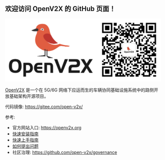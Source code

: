 ## 欢迎访问 OpenV2X 的 GitHub 页面！

![](/profile/images/openv2x.svg)

[OpenV2X](https://openv2x.org) 是一个在 5G/6G 网络下应运而生的车辆协同基础设施系统中的路侧开放基础架构开源项目。

代码镜像: <https://gitee.com/open-v2x/>

参考:

- 官方网站入口: <https://openv2x.org>
- [快速安装指南](https://github.com/open-v2x/docs/blob/albany/src/v2x-1.0.126-quick-install.md)
- [快速上手指南](https://github.com/open-v2x/docs/blob/albany/src/v2x-1.0.126-quick-start.md)
- [如何提出问题](https://github.com/open-v2x/docs/blob/albany/src/v2x_contribution.md)
- 社区治理: <https://github.com/open-v2x/governance>
